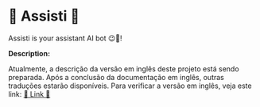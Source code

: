 # 🤖 Assisti 🤖

Assisti is your assistant AI bot 😉🤖!

**Description:**

Atualmente, a descrição da versão em inglês deste projeto está sendo preparada. Após a conclusão da documentação em inglês, outras traduções estarão disponíveis. Para verificar a versão em inglês, veja este link: [🔗 Link 🔗](../English/ReadMe.md)
